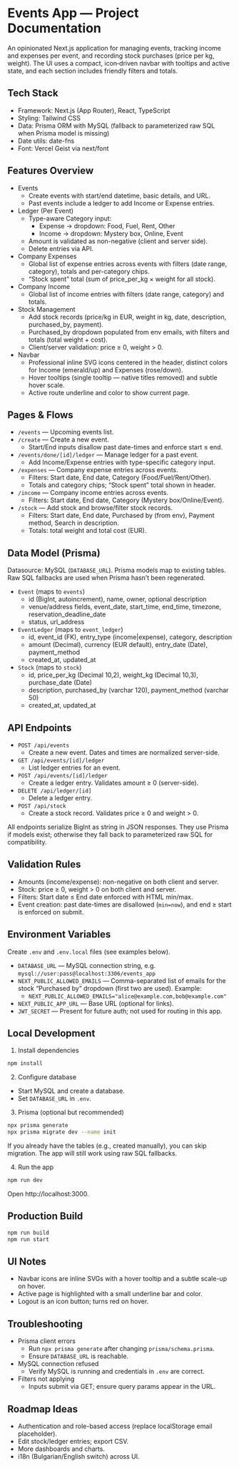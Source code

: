 # Events App — Project Documentation

An opinionated Next.js application for managing events, tracking income and expenses per event, and recording stock purchases (price per kg, weight). The UI uses a compact, icon‑driven navbar with tooltips and active state, and each section includes friendly filters and totals.

## Tech Stack

- Framework: Next.js (App Router), React, TypeScript
- Styling: Tailwind CSS
- Data: Prisma ORM with MySQL (fallback to parameterized raw SQL when Prisma model is missing)
- Date utils: date-fns
- Font: Vercel Geist via next/font

## Features Overview

- Events
  - Create events with start/end datetime, basic details, and URL.
  - Past events include a ledger to add Income or Expense entries.
- Ledger (Per Event)
  - Type-aware Category input:
    - Expense → dropdown: Food, Fuel, Rent, Other
    - Income → dropdown: Mystery box, Online, Event
  - Amount is validated as non-negative (client and server side).
  - Delete entries via API.
- Company Expenses
  - Global list of expense entries across events with filters (date range, category), totals and per-category chips.
  - “Stock spent” total (sum of price_per_kg × weight for all stock).
- Company Income
  - Global list of income entries with filters (date range, category) and totals.
- Stock Management
  - Add stock records (price/kg in EUR, weight in kg, date, description, purchased_by, payment).
  - Purchased_by dropdown populated from env emails, with filters and totals (total weight + cost).
  - Client/server validation: price ≥ 0, weight > 0.
- Navbar
  - Professional inline SVG icons centered in the header, distinct colors for Income (emerald/up) and Expenses (rose/down).
  - Hover tooltips (single tooltip — native titles removed) and subtle hover scale.
  - Active route underline and color to show current page.

## Pages & Flows

- `/events` — Upcoming events list.
- `/create` — Create a new event.
  - Start/End inputs disallow past date-times and enforce start ≤ end.
- `/events/done/[id]/ledger` — Manage ledger for a past event.
  - Add Income/Expense entries with type-specific category input.
- `/expenses` — Company expense entries across events.
  - Filters: Start date, End date, Category (Food/Fuel/Rent/Other).
  - Totals and category chips; “Stock spent” total shown in header.
- `/income` — Company income entries across events.
  - Filters: Start date, End date, Category (Mystery box/Online/Event).
- `/stock` — Add stock and browse/filter stock records.
  - Filters: Start date, End date, Purchased by (from env), Payment method, Search in description.
  - Totals: total weight and total cost (EUR).

## Data Model (Prisma)

Datasource: MySQL (`DATABASE_URL`). Prisma models map to existing tables. Raw SQL fallbacks are used when Prisma hasn’t been regenerated.

- `Event` (maps to `events`)
  - id (BigInt, autoincrement), name, owner, optional description
  - venue/address fields, event_date, start_time, end_time, timezone, reservation_deadline_date
  - status, url_address
- `EventLedger` (maps to `event_ledger`)
  - id, event_id (FK), entry_type (income|expense), category, description
  - amount (Decimal), currency (EUR default), entry_date (Date), payment_method
  - created_at, updated_at
- `Stock` (maps to `stock`)
  - id, price_per_kg (Decimal 10,2), weight_kg (Decimal 10,3), purchase_date (Date)
  - description, purchased_by (varchar 120), payment_method (varchar 50)
  - created_at, updated_at

## API Endpoints

- `POST /api/events`
  - Create a new event. Dates and times are normalized server-side.
- `GET /api/events/[id]/ledger`
  - List ledger entries for an event.
- `POST /api/events/[id]/ledger`
  - Create a ledger entry. Validates amount ≥ 0 (server-side).
- `DELETE /api/ledger/[id]`
  - Delete a ledger entry.
- `POST /api/stock`
  - Create a stock record. Validates price ≥ 0 and weight > 0.

All endpoints serialize BigInt as string in JSON responses. They use Prisma if models exist; otherwise they fall back to parameterized raw SQL for compatibility.

## Validation Rules

- Amounts (income/expense): non-negative on both client and server.
- Stock: price ≥ 0, weight > 0 on both client and server.
- Filters: Start date ≤ End date enforced with HTML min/max.
- Event creation: past date-times are disallowed (`min=now`), and end ≥ start is enforced on submit.

## Environment Variables

Create `.env` and `.env.local` files (see examples below).

- `DATABASE_URL` — MySQL connection string, e.g. `mysql://user:pass@localhost:3306/events_app`
- `NEXT_PUBLIC_ALLOWED_EMAILS` — Comma-separated list of emails for the stock “Purchased by” dropdown (first two are used). Example:
  - `NEXT_PUBLIC_ALLOWED_EMAILS="alice@example.com,bob@example.com"`
- `NEXT_PUBLIC_APP_URL` — Base URL (optional for links).
- `JWT_SECRET` — Present for future auth; not used for routing in this app.

## Local Development

1) Install dependencies

```bash
npm install
```

2) Configure database

- Start MySQL and create a database.
- Set `DATABASE_URL` in `.env`.

3) Prisma (optional but recommended)

```bash
npx prisma generate
npx prisma migrate dev --name init
```

If you already have the tables (e.g., created manually), you can skip migration. The app will still work using raw SQL fallbacks.

4) Run the app

```bash
npm run dev
```

Open http://localhost:3000.

## Production Build

```bash
npm run build
npm run start
```

## UI Notes

- Navbar icons are inline SVGs with a hover tooltip and a subtle scale-up on hover.
- Active page is highlighted with a small underline bar and color.
- Logout is an icon button; turns red on hover.

## Troubleshooting

- Prisma client errors
  - Run `npx prisma generate` after changing `prisma/schema.prisma`.
  - Ensure `DATABASE_URL` is reachable.
- MySQL connection refused
  - Verify MySQL is running and credentials in `.env` are correct.
- Filters not applying
  - Inputs submit via GET; ensure query params appear in the URL.

## Roadmap Ideas

- Authentication and role-based access (replace localStorage email placeholder).
- Edit stock/ledger entries; export CSV.
- More dashboards and charts.
- i18n (Bulgarian/English switch) across UI.

